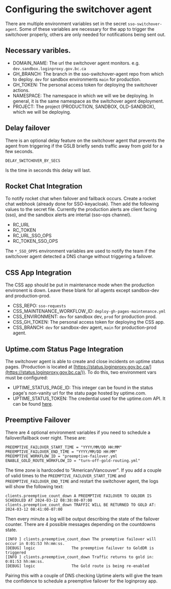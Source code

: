 # Configuring the switchover agent

There are multiple environment variables set in the secret `sso-switchover-agent`.  Some of these variables are necessary for the app to trigger the switchover properly, others are only needed for notifications being sent out.

## Necessary varibles.

 - DOMAIN_NAME: The url the switchover agent monitors.  e.g. `dev.sandbox.loginproxy.gov.bc.ca`
 - GH_BRANCH: The branch in the sso-switchover-agent repo from which to deploy. `dev` for sandbox environments `main` for production.
 - GH_TOKEN: The personal access token for deploying the switchover actions.
 - NAMESPACE: The namespace in which we will we be deploying. In general, it is the same namespace as the switchover agent deployment.
 - PROJECT: The project (PRODUCTION, SANDBOX, OLD-SANDBOX), which we will be deploying.

## Delay failover

There is an optional delay feature on the switchover agent that prevents the agent from triggering if the GSLB briefly sends traffic away from gold for a few seconds.

`DELAY_SWITCHOVER_BY_SECS`

Is the time in seconds this delay will last.

## Rocket Chat Integration
To notify rocket chat when failover and failback occurs.  Create a rocket chat webhook (already done for SSO-keyacloak). Then add the following values to the secret file.  Currently the production alerts are client facing (sso), and the sandbox alerts are intertal (sso-ops channel).

 - RC_URL
 - RC_TOKEN
 - RC_URL_SSO_OPS
 - RC_TOKEN_SSO_OPS

 The `*_SSO_OPPS` environment variables are used to notify the team if the switchover agent detected a DNS change without triggering a failover.

## CSS App Integration

The CSS app should be put in maintenance mode when the production environent is down. Leave these blank for all agents except sandbox-dev and production-prod.

 - CSS_REPO: `sso-requests`
 - CSS_MAINTENANCE_WORKFLOW_ID: `deploy-gh-pages-maintenance.yml`
 - CSS_ENVIRONMENT: `dev` for sandbox dev, `prod` for production prod.
 - CSS_GH_TOKEN:  The personal access token for deploying the CSS app.
 - CSS_BRANCH: `dev` for sandbox-dev agent, `main` for production-prod agent.

## Uptime.com Status Page Integration

The switchover agent is able to create and close incidents on uptime status pages.  (Production is located at [https://status.loginproxy.gov.bc.ca/](https://status.loginproxy.gov.bc.ca/)).  To do this, two environment vars must be configured:

- UPTIME_STATUS_PAGE_ID: This integer can be found in the status page's non-vanity url for the statu page hosted by uptime.com.
- UPTIME_STATUS_TOKEN: The credential used for the uptime.com API.  It can be found [here](https://uptime.com/api/tokens).
## Preemptive Failover

There are 4 optional environment variables if you need to schedule a failover/failback over night.  These are:
```
PREEMPTIVE_FAILOVER_START_TIME = "YYYY/MM/DD HH:MM"
PREEMPTIVE_FAILOVER_END_TIME = "YYYY/MM/DD HH:MM"
PREEMPTIVE_WORKFLOW_ID = "preemptive-failover.yml
ENABLE_GOLD_ROUTE_WORKFLOW_ID = "turn-off-gold-routing.yml"
```

The time zone is hardcoded to "American/Vancouver".  If you add a couple of valid times to the `PREEMPTIVE_FAILOVER_START_TIME` and `PREEMPTIVE_FAILOVER_END_TIME` and restart the switchover agent, the logs will show the following text:

```
clients.preemptive_count_down A PREEMPTIVE FAILOVER TO GOLDDR IS SCHEDULED AT 2024-03-12 08:38:00-07:00
clients.preemptive_count_down TRAFFIC WILL BE RETURNED TO GOLD AT: 2024-03-12 08:41:00-07:00
```

Then every minute a log will be output describing the state of the failover counter. There are 4 possible messages depending on the countdowns state.

```
[INFO ] clients.preemptive_count_down The preemptive failover will occur in 0:01:53 hh:mm:ss.
[DEBUG] logic                The preemptive failover to GoldDR is triggered
[INFO ] clients.preemptive_count_down Traffic returns to gold in: 0:01:53 hh:mm:ss.
[DEBUG] logic                The Gold route is being re-enabled
```

Pairing this with a couple of DNS checking Uptime alerts will give the team the confidence to schedule a preemptive failover for the loginproxy app.
